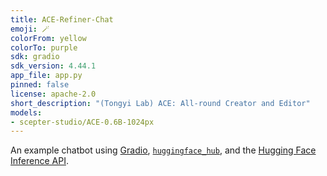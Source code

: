 ```yaml
---
title: ACE-Refiner-Chat
emoji: 🪄
colorFrom: yellow
colorTo: purple
sdk: gradio
sdk_version: 4.44.1
app_file: app.py
pinned: false
license: apache-2.0
short_description: "(Tongyi Lab) ACE: All-round Creator and Editor"
models:
- scepter-studio/ACE-0.6B-1024px
---
```


An example chatbot using [Gradio](https://gradio.app), [`huggingface_hub`](https://huggingface.co/docs/huggingface_hub/v0.22.2/en/index), and the [Hugging Face Inference API](https://huggingface.co/docs/api-inference/index).